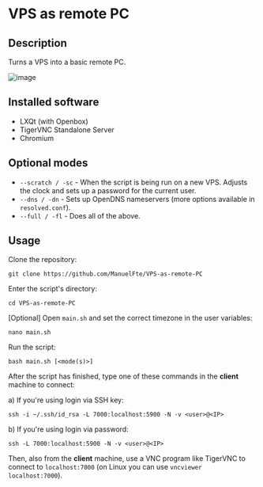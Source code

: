 # VPS as remote PC

## Description

Turns a VPS into a basic remote PC.

![image](https://github.com/ManuelFte/VPS-as-remote-PC/assets/68722732/9ce618da-1ba4-4cc7-9676-9c9da785cd10)

## Installed software

* LXQt (with Openbox)
* TigerVNC Standalone Server
* Chromium

## Optional modes

- `--scratch / -sc` - When the script is being run on a new VPS. Adjusts the clock and sets up a password for the current user.
- `--dns / -dn` - Sets up OpenDNS nameservers (more options available in `resolved.conf`).
- `--full / -fl` - Does all of the above.


## Usage

Clone the repository:

```
git clone https://github.com/ManuelFte/VPS-as-remote-PC
```

Enter the script's directory:

```
cd VPS-as-remote-PC
```

[Optional] Open `main.sh` and set the correct timezone in the user variables:

```
nano main.sh
```

Run the script:

```
bash main.sh [<mode(s)>]
```

After the script has finished, type one of these commands in the **client** machine to connect:

a) If you're using login via SSH key:

```
ssh -i ~/.ssh/id_rsa -L 7000:localhost:5900 -N -v <user>@<IP>

```

b) If you're using login via password:

```
ssh -L 7000:localhost:5900 -N -v <user>@<IP>
```

Then, also from the **client** machine, use a VNC program like TigerVNC to connect to `localhost:7000` (on Linux you can use `vncviewer localhost:7000`).